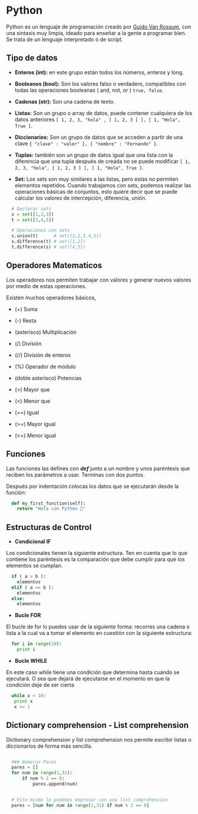 # Python

Python es un lenguaje de programación creado por [Guido Van Rossum](http://en.wikipedia.org/wiki/Guido_van_Rossum), con una sintaxis muy limpia, ideado para enseñar a la gente a programar bien. Se trata de un lenguaje interpretado o de script.


## Tipo de datos
+ **Enteros (int):** en este grupo están todos los números, enteros y long.

+ **Booleanos (bool):** Son los valores falso o verdadero, compatibles con todas las operaciones booleanas ( and, not, or ) ``true, false``.

+ **Cadenas (str):** Son una cadena de texto.

+ **Listas:** Son un grupo o array de datos, puede contener cualquiera de los datos anteriores ``[ 1, 2, 3, "hola" , [ 1, 2, 3 ] ], [ 1, "Hola", True ]``.

+ **Diccionarios:** Son un grupo de datos que se acceden a partir de una clave ``{ "clave" : "valor" }, { "nombre" : "Fernando" }``.

+ **Tuplas:** también son un grupo de datos igual que una lista con la diferencia que una tupla después de creada no se puede modificar ``[ 1, 2, 3, "hola", [ 1, 2, 3 ] ], [ 1, "Hola", True ]``.

+ **Set:** Los sets son muy similares a las listas, pero estas no permiten elementos repetidos. Cuando trabajamos con sets, podemos realizar las operaciones básicas de conjuntos, esto quiere decir que se puede calcular los valores de intercepción, diferencia, unión.

```py
  # Declarar sets
  s = set([1,2,3])
  t = set([3,4,5])

  # Operaciones con sets
  s.union(t)      # set([1,2,3,4,5])
  s.difference(t) # set([1,2])
  t.difference(s) # set([4,5])

```

## Operadores Matematicos
Los operadores nos permiten trabajar con valores y generar nuevos valores por medio de estas operaciones.

Existen muchos operadores básicos,

+ (+) Suma

+ (-) Resta

+ (asterisco) Multiplicación

+ (/) División

+ (//) División de enteros

+ (%) Operador de módulo

+ (doble asterisco) Potencias

+ (>) Mayor que

+ (<) Menor que

+ (==) Igual

+ (>=) Mayor igual

+ (<=) Menor igual


## Funciones
Las funciones las defines con _**def**_ junto a un nombre y unos paréntesis que reciben los parámetros a usar. Terminas con dos puntos.

Después por indentación colocas los datos que se ejecutarán desde la función:

```py
  def my_first_function(self):
    return "Hola con Python 👋"
```

## Estructuras de Control

+ **Condicional IF**

Los condicionales tienen la siguiente estructura. Ten en cuenta que lo que contiene los paréntesis es la comparación que debe cumplir para que los elementos se cumplan.

```py
  if ( a > b ):
    elementos 
  elif ( a == b ): 
    elementos 
  else:
    elementos
```

+ **Bucle FOR**

El bucle de for lo puedes usar de la siguiente forma: recorres una cadena o lista a la cual va a tomar el elemento en cuestión con la siguiente estructura:

```py
  for i in range(10):
    print i
```

+ **Bucle WHILE**

En este caso while tiene una condición que determina hasta cuándo se ejecutará. O sea que dejará de ejecutarse en el momento en que la condición deje de ser cierta

```py
  while x < 10: 
   print x 
   x += 1
```

## Dictionary comprehension - List comprehension
Dictionary comprehension y list comprehension nos permite escribir listas o diccionarios de forma más sencilla.

```py

  ### Números Pares
  pares = []
  for num in range(1,31):
      if num % 2 == 0:
          pares.append(num)


  # Esto mismo lo podemos expresar con una list comprehension
  pares = [num for num in range(1,31) if num % 2 == 0]

```